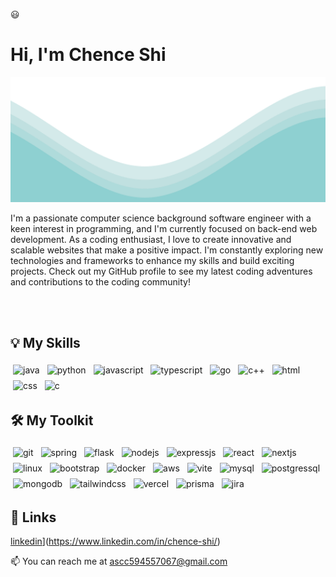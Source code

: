 :smiley:
# Hi, I'm Chence Shi
<!--
<p align="center">
<img src = https://images.pexels.com/photos/3785930/pexels-photo-3785930.jpeg?auto=compress&cs=tinysrgb&w=1260&h=750&dpr=2 width="600" height="400"/>
</p> -->
<img src="wave.svg" alt="wave" width="100%" height="200"/>

<p>I'm a passionate computer science background software engineer with a keen interest in programming, and I'm currently focused on back-end web development. As a coding enthusiast, I love to create innovative and scalable websites that make a positive impact. I'm constantly exploring new technologies and frameworks to enhance my skills and build exciting projects. Check out my GitHub profile to see my latest coding adventures and contributions to the coding community!</p>
<br /><br />
<!--
**Currently Working On** &nbsp; &nbsp; [**similarity-api**](https://github.com/fLexsooP/similarity-api)
-->

## 💡 My Skills

<p align="left">
<!-- Java -->
<img src="https://img.shields.io/badge/Java-%23C74634?style=for-the-badge&logo=openjdk&logoColor=white" alt="java" style="vertical-align:top; margin:4px">
<!-- Python -->
<img src="https://img.shields.io/badge/python-3670A0?style=for-the-badge&logo=python&logoColor=ffdd54" alt="python" style="vertical-align:top; margin:4px">
<!-- Javascript -->
<img src="https://img.shields.io/badge/JavaScript-323330?style=for-the-badge&logo=javascript&logoColor=F7DF1E" alt="javascript" style="vertical-align:top; margin:4px">
<!-- Typescript -->
<img src="https://img.shields.io/badge/TypeScript-007ACC?style=for-the-badge&logo=typescript&logoColor=white" alt="typescript" style="vertical-align:top; margin:4px">
<!-- Go -->
<img src="https://img.shields.io/badge/go-F7F7F7?style=for-the-badge&logo=go&logoColor=08A6D0" alt="go" style="vertical-align:top; margin:4px">
<!-- C++ -->
<img src="https://img.shields.io/badge/c++-%2300599C.svg?style=for-the-badge&logo=c%2B%2B&logoColor=white" alt="c++" style="vertical-align:top; margin:4px">
<!-- HTML -->
<img src="https://img.shields.io/badge/HTML-E34F26?style=for-the-badge&logo=html5&logoColor=white" alt="html" style="vertical-align:top; margin:4px">
<!-- CSS -->
<img src="https://img.shields.io/badge/CSS-1572B6?style=for-the-badge&logo=css3&logoColor=white" alt="css" style="vertical-align:top; margin:4px">
<!-- C -->
<img src="https://img.shields.io/badge/C-00599C?style=for-the-badge&logo=c&logoColor=white" alt="c" style="vertical-align:top; margin:4px">
</p>

## 🛠 My Toolkit
<p align="left">
<!-- Git -->
<img src="https://img.shields.io/badge/GIT-E44C30?style=for-the-badge&logo=git&logoColor=white" alt="git" style="vertical-align:top; margin:4px">
<!-- Spring -->
<img src="https://img.shields.io/badge/spring-6CB52D.svg?style=for-the-badge&logo=spring&logoColor=white" alt="spring" style="vertical-align:top; margin:4px">
<!-- Flask -->
<img src="https://img.shields.io/badge/Flask-F7F7F7.svg?style=for-the-badge&logo=flask&logoColor=000000" alt="flask" style="vertical-align:top; margin:4px">
<!-- Node -->
<img src="https://img.shields.io/badge/node.js-2320232.svg?style=for-the-badge&logo=node.js&logoColor=white" alt="nodejs" style="vertical-align:top; margin:4px">
<!-- Express -->
<img src="https://img.shields.io/badge/Express.js-404D59?style=for-the-badge&logo=express&logoColor=white" alt="expressjs" style="vertical-align:top; margin:4px">
<!-- React -->
<img src="https://img.shields.io/badge/react-black.svg?style=for-the-badge&logo=react&logoColor=blue" alt="react" style="vertical-align:top; margin:4px">
<!-- Nextjs -->
<img src="https://img.shields.io/badge/Next-black?style=for-the-badge&logo=next.js&logoColor=white" alt="nextjs" style="vertical-align:top; margin:4px">
<!-- Linux -->
<img src="https://img.shields.io/badge/-Linux-yellow?logo=linux&style=for-the-badge&logoColor=white" alt="linux" style="vertical-align:top; margin:4px">
<!-- bootstrap -->
<img src="https://img.shields.io/badge/bootstrap-%23dfdee0.svg?style=for-the-badge&logo=bootstrap&logoColor=%238411f5" alt="bootstrap" style="vertical-align:top; margin:4px">
<!-- Docker -->
<img src="https://img.shields.io/badge/Docker-FFFFFF.svg?style=for-the-badge&logo=docker&logoColor=blue" alt="docker" style="vertical-align:top; margin:4px">
<!-- AWS -->
<img src="https://img.shields.io/badge/aws-F79402.svg?style=for-the-badge&logo=amazon&logoColor=000000" alt="aws" style="vertical-align:top; margin:4px">
<!-- Vite -->
<img src="https://img.shields.io/badge/vite-%23906BFE.svg?style=for-the-badge&logo=vite&logoColor=%23FEC016" alt="vite" style="vertical-align:top; margin:4px">
<!-- Mysql -->
<img src="https://img.shields.io/badge/MySQL-00000F?style=for-the-badge&logo=mysql&logoColor=white" alt="mysql" style="vertical-align:top; margin:4px">
<!-- Postgresql -->
<img src="https://img.shields.io/badge/Postgresql-31648D?style=for-the-badge&logo=postgresql&logoColor=white" alt="postgressql" style="vertical-align:top; margin:4px">
<!-- Mongodb -->
<img src="https://img.shields.io/badge/MongoDB-4EA94B?style=for-the-badge&logo=mongodb&logoColor=white" alt="mongodb" style="vertical-align:top; margin:4px">
<!-- Tailwind -->
<img src="https://img.shields.io/badge/tailwindcss-%2338B2AC.svg?style=for-the-badge&logo=tailwind-css&logoColor=white" alt="tailwindcss" style="vertical-align:top; margin:4px">
<!-- Vercel -->
<img src="https://img.shields.io/badge/vercel-%23000000.svg?style=for-the-badge&logo=vercel&logoColor=white" alt="vercel" style="vertical-align:top; margin:4px">
<!-- Prisma -->
<img src="https://img.shields.io/badge/Prisma-3982CE?style=for-the-badge&logo=Prisma&logoColor=white" alt="prisma" style="vertical-align:top; margin:4px">
<!-- Jira -->
<img src="https://img.shields.io/badge/Jira-0052CC?style=for-the-badge&logo=Jira&logoColor=white" alt="jira" style="vertical-align:top; margin:4px">
</p>

## 🔗 Links
<!-- [![portfolio](https://img.shields.io/badge/my_portfolio-000?style=for-the-badge&logo=ko-fi&logoColor=white)](https://katherineoelsner.com/) -->
[linkedin](https://img.shields.io/badge/linkedin-0A66C2?style=for-the-badge&logo=linkedin&logoColor=white)](https://www.linkedin.com/in/chence-shi/)
<!-- [![twitter](https://img.shields.io/badge/twitter-1DA1F2?style=for-the-badge&logo=twitter&logoColor=white)](https://twitter.com/) -->

<!--
<p align = "center">
<img width="485" height="225" src="https://github-readme-stats.vercel.app/api?username=fLexsooP&count_private=true&show_icons=true&include_all_commits=true&hide=stars&theme=material-palenight" style="border-radius:40px;">
</p> -->

<!-- <p align = "center">
<img width="355" height="225" src="https://github-readme-stats.vercel.app/api/top-langs/?username=fLexsooP&theme=material-palenight&layout=compact&exclude_repo=settings" style="border-radius:40px;">
</p> -->

📫 You can reach me at <a href = "mailto: ascc594557067@gmail.com"> ascc594557067@gmail.com </a>
